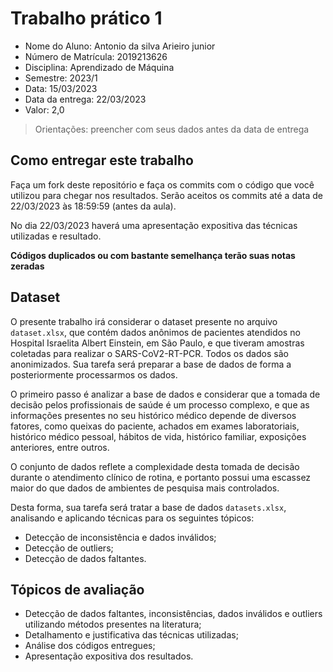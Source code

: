 # Trabalho prático 1

* Nome do Aluno: Antonio da silva Arieiro junior
* Número de Matrícula: 2019213626
* Disciplina: Aprendizado de Máquina
* Semestre: 2023/1
* Data: 15/03/2023
* Data da entrega: 22/03/2023
* Valor: 2,0

> Orientações: preencher com seus dados antes da data de entrega

## Como entregar este trabalho

Faça um fork deste repositório e faça os commits com o código que você utilizou para chegar nos resultados. Serão aceitos os commits até a data de 22/03/2023 às 18:59:59 (antes da aula).

No dia 22/03/2023 haverá uma apresentação expositiva das técnicas utilizadas e resultado.

**Códigos duplicados ou com bastante semelhança terão suas notas zeradas**

## Dataset

O presente trabalho irá considerar o dataset presente no arquivo `dataset.xlsx`, que contém dados anônimos de pacientes atendidos no Hospital Israelita Albert Einstein, em São Paulo, e que tiveram amostras coletadas para realizar o SARS-CoV2-RT-PCR. Todos os dados são anonimizados. Sua tarefa será preparar a base de dados de forma a posteriormente processarmos os dados.

O primeiro passo é analizar a base de dados e considerar que a tomada de decisão pelos profissionais de saúde é um processo complexo, e que as informações presentes no seu histórico médico depende de diversos fatores, como queixas do paciente, achados em exames laboratoriais, histórico médico pessoal, hábitos de vida, histórico familiar, exposições anteriores, entre outros.

O conjunto de dados reflete a complexidade desta tomada de decisão durante o atendimento clínico de rotina, e portanto possui uma escassez maior do que dados de ambientes de pesquisa mais controlados.

Desta forma, sua tarefa será tratar a base de dados `datasets.xlsx`, analisando e aplicando técnicas para os seguintes tópicos:

* Detecção de inconsistência e dados inválidos;
* Detecção de outliers;
* Detecção de dados faltantes.

## Tópicos de avaliação

* Detecção de dados faltantes, inconsistências, dados inválidos e outliers utilizando métodos presentes na literatura;
* Detalhamento e justificativa das técnicas utilizadas;
* Análise dos códigos entregues;
* Apresentação expositiva dos resultados.
